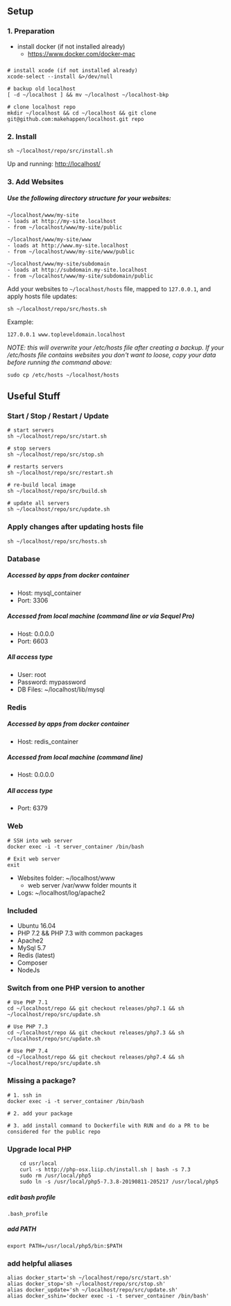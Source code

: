 ## Setup

### 1. Preparation
  * install docker (if not installed already)
    - https://www.docker.com/docker-mac
###
    # install xcode (if not installed already)
    xcode-select --install &>/dev/null
     
    # backup old localhost
    [ -d ~/localhost ] && mv ~/localhost ~/localhost-bkp
     
    # clone localhost repo
    mkdir ~/localhost && cd ~/localhost && git clone git@github.com:makehappen/localhost.git repo

### 2. Install
    sh ~/localhost/repo/src/install.sh

Up and running: [http://localhost/](http://localhost/)

### 3. Add Websites

##### Use the following directory structure for your websites:
  
    ~/localhost/www/my-site
    - loads at http://my-site.localhost
    - from ~/localhost/www/my-site/public
    
    ~/localhost/www/my-site/www
    - loads at http://www.my-site.localhost
    - from ~/localhost/www/my-site/www/public
    
    ~/localhost/www/my-site/subdomain
    - loads at http://subdomain.my-site.localhost
    - from ~/localhost/www/my-site/subdomain/public
    
Add your websites to `~/localhost/hosts` file, mapped to `127.0.0.1`, and apply hosts file updates:
        
    sh ~/localhost/repo/src/hosts.sh

Example:

    127.0.0.1 www.topleveldomain.localhost

_NOTE: this will overwrite your /etc/hosts file after creating a backup.
If your /etc/hosts file contains websites you don't want to loose, copy your data before running the command above:_

	sudo cp /etc/hosts ~/localhost/hosts

## Useful Stuff

### Start / Stop / Restart / Update
    # start servers
    sh ~/localhost/repo/src/start.sh
    
    # stop servers
    sh ~/localhost/repo/src/stop.sh
    
    # restarts servers
    sh ~/localhost/repo/src/restart.sh
    
    # re-build local image
    sh ~/localhost/repo/src/build.sh

    # update all servers
    sh ~/localhost/repo/src/update.sh

### Apply changes after updating hosts file
    sh ~/localhost/repo/src/hosts.sh

### Database
##### Accessed by apps from docker container
  * Host: mysql_container
  * Port: 3306
  
##### Accessed from local machine (command line or via Sequel Pro)
  * Host: 0.0.0.0
  * Port: 6603
  
##### All access type  
  * User: root
  * Password: mypassword
  * DB Files: ~/localhost/lib/mysql

### Redis
##### Accessed by apps from docker container
  * Host: redis_container
  
##### Accessed from local machine (command line)
  * Host: 0.0.0.0

##### All access type
  * Port: 6379

### Web
    # SSH into web server
    docker exec -i -t server_container /bin/bash

    # Exit web server
    exit
    
  * Websites folder: ~/localhost/www
    * web server /var/www folder mounts it
  * Logs: ~/localhost/log/apache2
    
### Included

  * Ubuntu 16.04
  * PHP 7.2 && PHP 7.3 with common packages
  * Apache2
  * MySql 5.7
  * Redis (latest)
  * Composer
  * NodeJs

### Switch from one PHP version to another

    # Use PHP 7.1
    cd ~/localhost/repo && git checkout releases/php7.1 && sh ~/localhost/repo/src/update.sh

    # Use PHP 7.3
    cd ~/localhost/repo && git checkout releases/php7.3 && sh ~/localhost/repo/src/update.sh

    # Use PHP 7.4
    cd ~/localhost/repo && git checkout releases/php7.4 && sh ~/localhost/repo/src/update.sh

### Missing a package?
    # 1. ssh in
    docker exec -i -t server_container /bin/bash
    
    # 2. add your package

    # 3. add install command to Dockerfile with RUN and do a PR to be considered for the public repo
    
### Upgrade local PHP        
        cd usr/local
        curl -s http://php-osx.liip.ch/install.sh | bash -s 7.3
        sudo rm /usr/local/php5
        sudo ln -s /usr/local/php5-7.3.8-20190811-205217 /usr/local/php5

##### edit bash profile
    .bash_profile

##### add PATH
    export PATH=/usr/local/php5/bin:$PATH

### add helpful aliases
    alias docker_start='sh ~/localhost/repo/src/start.sh'
    alias docker_stop='sh ~/localhost/repo/src/stop.sh'
    alias docker_update='sh ~/localhost/repo/src/update.sh'
    alias docker_sshin='docker exec -i -t server_container /bin/bash'
